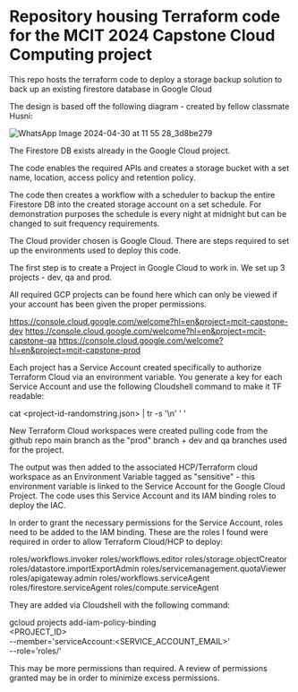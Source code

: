 # Repository housing Terraform code for the MCIT 2024 Capstone Cloud Computing project


This repo hosts the terraform code to deploy a storage backup solution to back up an existing firestore database in Google Cloud

The design is based off the following diagram - created by fellow classmate Husni:


![WhatsApp Image 2024-04-30 at 11 55 28_3d8be279](https://github.com/gd-jackstraw/MCIT-Capstone/assets/143850151/1124c35e-adbd-462e-b9b0-f73b30136264)



The Firestore DB exists already in the Google Cloud project. 

The code enables the required APIs and creates a storage bucket with a set name, location, access policy and retention policy. 

The code then creates a workflow with a scheduler to backup the entire Firestore DB into the created storage account on a set schedule. 
For demonstration purposes the schedule is every night at midnight but can be changed to suit frequency requirements.


The Cloud provider chosen is Google Cloud. There are steps required to set up the environments used to deploy this code.

The first step is to create a Project in Google Cloud to work in. We set up 3 projects - dev, qa and prod. 

All required GCP projects can be found here which can only be viewed if your account has been given the proper permissions.

https://console.cloud.google.com/welcome?hl=en&project=mcit-capstone-dev 
https://console.cloud.google.com/welcome?hl=en&project=mcit-capstone-qa 
https://console.cloud.google.com/welcome?hl=en&project=mcit-capstone-prod

Each project has a Service Account created specifically to authorize Terraform Cloud via an environment variable. You generate a key for each Service Account and use the following Cloudshell command to make it TF readable:

cat <project-id-randomstring.json> | tr -s '\n' ' ' 



New Terraform Cloud workspaces were created pulling code from the github repo main branch as the "prod" branch + dev and qa branches used for the project.


The output was then added to the associated HCP/Terraform cloud workspace as an Environment Variable tagged as "sensitive" - this environment variable is linked to the Service Account for the Google Cloud Project. The code uses this Service Account and its IAM binding roles to deploy the IAC.

In order to grant the necessary permissions for the Service Account, roles need to be added to the IAM binding. These are the roles I found were required in order to allow Terraform Cloud/HCP to deploy:

roles/workflows.invoker
roles/workflows.editor
roles/storage.objectCreator
roles/datastore.importExportAdmin
roles/servicemanagement.quotaViewer
roles/apigateway.admin
roles/workflows.serviceAgent
roles/firestore.serviceAgent
roles/compute.serviceAgent

They are added via Cloudshell with the following command:

gcloud projects add-iam-policy-binding \
<PROJECT_ID> \
 --member='serviceAccount:<SERVICE_ACCOUNT_EMAIL>' \
 --role='roles/<ROLE>'

 This may be more permissions than required. A review of permissions granted may be in order to minimize excess permissions.

 
